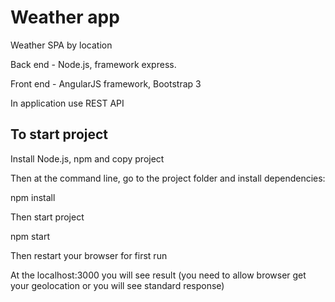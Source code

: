 # Weather app

Weather SPA by location

Back end - Node.js, framework express.

Front end - AngularJS framework, Bootstrap 3

In application use REST API

## To start project
Install Node.js, npm and copy project

Then at the command line, go to the project folder and install dependencies:

npm install

Then start project

npm start

Then restart your browser for first run

At the localhost:3000 you will see result (you need to allow browser get your geolocation or you will see standard response)
